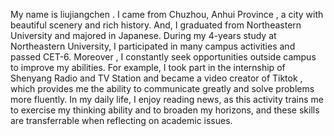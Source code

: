 My name is liujiangchen . I came from Chuzhou, Anhui Province , a city with beautiful scenery and rich history. And, I graduated from Northeastern University and majored in Japanese.
During my 4-years study at Northeastern University, I participated in many campus activities and passed CET-6. Moreover , I constantly seek opportunities outside campus to improve my abilities. For example, I took part in the internship of Shenyang Radio and TV Station and became a video creator of Tiktok , which provides me the ability to communicate greatly and solve problems more fluently.
In my daily life, I enjoy reading news, as this activity trains me to exercise my thinking ability and to broaden my horizons, and these skills are transferrable when reflecting on academic issues.
